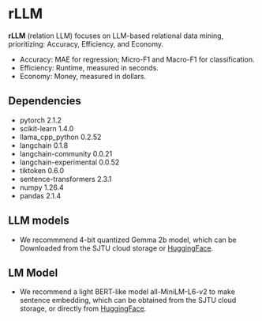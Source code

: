 # rLLM

**rLLM** (relation LLM) focuses on LLM-based relational data mining, prioritizing: Accuracy, Efficiency, and Economy.

- Accuracy: MAE for regression; Micro-F1 and Macro-F1 for classification.
- Efficiency: Runtime, measured in seconds.
- Economy: Money, measured in dollars.

## Dependencies

- pytorch	2.1.2
- scikit-learn	1.4.0
- llama_cpp_python	0.2.52
- langchain	0.1.8
- langchain-community	0.0.21
- langchain-experimental	0.0.52
- tiktoken	0.6.0
- sentence-transformers	2.3.1
- numpy	1.26.4
- pandas	2.1.4

## LLM models

- We recommmend 4-bit quantized Gemma 2b model, which can be Downloaded from the SJTU cloud storage or [HuggingFace](https://huggingface.co/lmstudio-ai/gemma-2b-it-GGUF/blob/main/gemma-2b-it-q4_k_m.gguf).

## LM Model

- We recommend a light BERT-like model  all-MiniLM-L6-v2 to make sentence embedding, which can be obtained from the SJTU cloud storage, or directly from [HuggingFace](https://huggingface.co/sentence-transformers/all-MiniLM-L6-v2).
